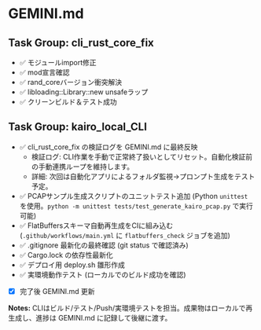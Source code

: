 # GEMINI.md

## Task Group: cli_rust_core_fix

- ✅ モジュールimport修正
- ✅ mod宣言確認
- ✅ rand_coreバージョン衝突解決
- ✅ libloading::Library::new unsafeラップ
- ✅ クリーンビルド＆テスト成功

## Task Group: kairo_local_CLI

- ✅ cli_rust_core_fix の検証ログを GEMINI.md に最終反映
  - 検証ログ: CLI作業を手動で正常終了扱いとしてリセット。自動化検証前の手動連携ループを維持します。
  - 詳細: 次回は自動化アプリによるフォルダ監視→プロンプト生成をテスト予定。
- ✅ PCAPサンプル生成スクリプトのユニットテスト追加 (Python `unittest` を使用。`python -m unittest tests/test_generate_kairo_pcap.py` で実行可能)
- ✅ FlatBuffersスキーマ自動再生成をCIに組み込む (`.github/workflows/main.yml` に `flatbuffers_check` ジョブを追加)
- ✅ .gitignore 最新化の最終確認 (git status で確認済み)
- ✅ Cargo.lock の依存性最新化
- ✅ デプロイ用 deploy.sh 雛形作成
- ✅ 実環境動作テスト (ローカルでのビルド成功を確認)
- [x] 完了後 GEMINI.md 更新

**Notes:** CLIはビルド/テスト/Push/実環境テストを担当。成果物はローカルで再生成し、進捗は GEMINI.md に記録して後継に渡す。